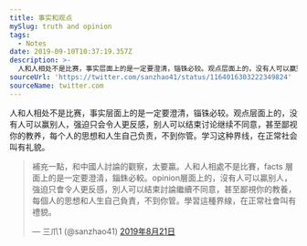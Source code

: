 ```yaml
---
title: 事实和观点
mySlug: truth and opinion
tags:
  - Notes
date: 2019-09-10T10:37:19.357Z
description: >-
  人和人相处不是比赛，事实层面上的是一定要澄清，锱铢必较。观点层面上的，没有人可以赢别人，强迫只会令人更反感，别人可以结束讨论继续不同意，甚至鄙视你的教养，每个人的思想和人生自己负责，不到你管。学习这种界线，在正常社会叫有礼貌。  
sourceUrl: 'https://twitter.com/sanzhao41/status/1164016303222349824'
sourceName: twitter.com
---
```

人和人相处不是比赛，事实层面上的是一定要澄清，锱铢必较。观点层面上的，没有人可以赢别人，强迫只会令人更反感，别人可以结束讨论继续不同意，甚至鄙视你的教养，每个人的思想和人生自己负责，不到你管。学习这种界线，在正常社会叫有礼貌。  

<blockquote class="twitter-tweet" data-lang="zh-cn"><p lang="zh" dir="ltr">補充一點，和中國人討論的觀察，太要贏。人和人相處不是比賽，facts 層面上的是一定要澄清，錙銖必較。opinion層面上的，沒有人可以贏别人，強迫只會令人更反感，別人可以結束討論繼續不同意，甚至鄙視你的教養，每個人的思想和人生自己負責，不到你管。學習這種界線，在正常社會叫有禮貌。</p>&mdash; 三爪1 (@sanzhao41) <a href="https://twitter.com/sanzhao41/status/1164023502648688640?ref_src=twsrc%5Etfw">2019年8月21日</a></blockquote>
<script async src="https://platform.twitter.com/widgets.js" charset="utf-8"></script>
